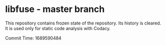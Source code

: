 # libfuse - master branch

This repository contains frozen state of the repository.
Its history is cleared. It is used only for static code
analysis with Codacy.

Commit Time: 1689590484